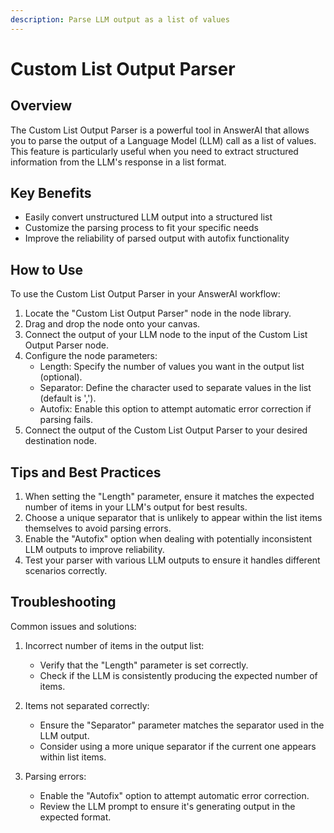 ```yaml
---
description: Parse LLM output as a list of values
---
```


# Custom List Output Parser

## Overview

The Custom List Output Parser is a powerful tool in AnswerAI that allows you to parse the output of a Language Model (LLM) call as a list of values. This feature is particularly useful when you need to extract structured information from the LLM's response in a list format.

## Key Benefits

- Easily convert unstructured LLM output into a structured list
- Customize the parsing process to fit your specific needs
- Improve the reliability of parsed output with autofix functionality

## How to Use

To use the Custom List Output Parser in your AnswerAI workflow:

1. Locate the "Custom List Output Parser" node in the node library.
2. Drag and drop the node onto your canvas.
3. Connect the output of your LLM node to the input of the Custom List Output Parser node.
4. Configure the node parameters:
   - Length: Specify the number of values you want in the output list (optional).
   - Separator: Define the character used to separate values in the list (default is ',').
   - Autofix: Enable this option to attempt automatic error correction if parsing fails.
5. Connect the output of the Custom List Output Parser to your desired destination node.

<!-- TODO: Add a screenshot showing the Custom List Output Parser node on the canvas with its configuration panel open -->

## Tips and Best Practices

1. When setting the "Length" parameter, ensure it matches the expected number of items in your LLM's output for best results.
2. Choose a unique separator that is unlikely to appear within the list items themselves to avoid parsing errors.
3. Enable the "Autofix" option when dealing with potentially inconsistent LLM outputs to improve reliability.
4. Test your parser with various LLM outputs to ensure it handles different scenarios correctly.

## Troubleshooting

Common issues and solutions:

1. Incorrect number of items in the output list:
   - Verify that the "Length" parameter is set correctly.
   - Check if the LLM is consistently producing the expected number of items.

2. Items not separated correctly:
   - Ensure the "Separator" parameter matches the separator used in the LLM output.
   - Consider using a more unique separator if the current one appears within list items.

3. Parsing errors:
   - Enable the "Autofix" option to attempt automatic error correction.
   - Review the LLM prompt to ensure it's generating output in the expected format.
